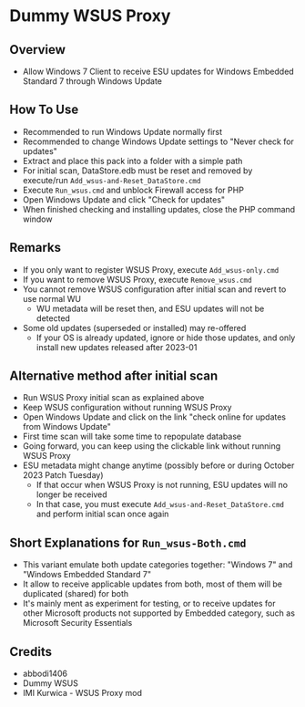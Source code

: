 # Dummy WSUS Proxy

## Overview
- Allow Windows 7 Client to receive ESU updates for Windows Embedded Standard 7 through Windows Update

## How To Use
- Recommended to run Windows Update normally first
- Recommended to change Windows Update settings to "Never check for updates"
- Extract and place this pack into a folder with a simple path
- For initial scan, DataStore.edb must be reset and removed by execute/run `Add_wsus-and-Reset_DataStore.cmd`
- Execute `Run_wsus.cmd` and unblock Firewall access for PHP
- Open Windows Update and click "Check for updates"
- When finished checking and installing updates, close the PHP command window

## Remarks
- If you only want to register WSUS Proxy, execute `Add_wsus-only.cmd`
- If you want to remove WSUS Proxy, execute `Remove_wsus.cmd`
- You cannot remove WSUS configuration after initial scan and revert to use normal WU
  - WU metadata will be reset then, and ESU updates will not be detected
- Some old updates (superseded or installed) may re-offered
  - If your OS is already updated, ignore or hide those updates, and only install new updates released after 2023-01

## Alternative method after initial scan
- Run WSUS Proxy initial scan as explained above
- Keep WSUS configuration without running WSUS Proxy
- Open Windows Update and click on the link "check online for updates from Windows Update"
- First time scan will take some time to repopulate database
- Going forward, you can keep using the clickable link without running WSUS Proxy
- ESU metadata might change anytime (possibly before or during October 2023 Patch Tuesday)
  - If that occur when WSUS Proxy is not running, ESU updates will no longer be received
  - In that case, you must execute `Add_wsus-and-Reset_DataStore.cmd` and perform initial scan once again

## Short Explanations for `Run_wsus-Both.cmd`
- This variant emulate both update categories together: "Windows 7" and "Windows Embedded Standard 7"
- It allow to receive applicable updates from both, most of them will be duplicated (shared) for both
- It's mainly ment as experiment for testing, or to receive updates for other Microsoft products not supported by Embedded category, such as Microsoft Security Essentials

## Credits
- abbodi1406
- Dummy WSUS
- IMI Kurwica - WSUS Proxy mod
